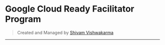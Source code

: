 # Google Cloud Ready Facilitator Program


> Created and Managed by [Shivam Vishwakarma](https://www.github.com/svshiva) 

---
